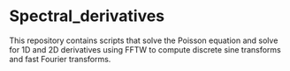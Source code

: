 # Spectral_derivatives
This repository contains scripts that solve the Poisson equation and solve for 1D and 2D derivatives using FFTW to compute 
discrete sine transforms and fast Fourier transforms.   
